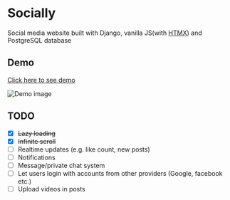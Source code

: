 
# Socially

Social media website built with Django, vanilla JS(with [HTMX](https://htmx.org/)) and PostgreSQL database

## Demo

[Click here to see demo](https://socially.bartoszmagiera.me/)

![Demo image](https://i.imgur.com/qLpegJu.png)

## TODO

- [x] ~~Lazy loading~~
- [x] ~~Infinite scroll~~
- [ ] Realtime updates (e.g. like count, new posts)
- [ ] Notifications
- [ ] Message/private chat system
- [ ] Let users login with accounts from other providers (Google, facebook etc.)
- [ ] Upload videos in posts
